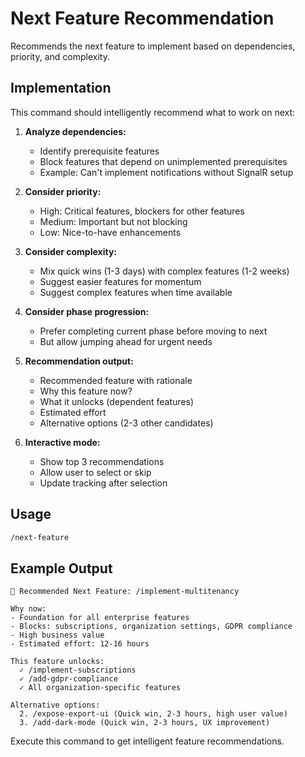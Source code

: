 # Next Feature Recommendation

Recommends the next feature to implement based on dependencies, priority, and complexity.

## Implementation

This command should intelligently recommend what to work on next:

1. **Analyze dependencies:**
   - Identify prerequisite features
   - Block features that depend on unimplemented prerequisites
   - Example: Can't implement notifications without SignalR setup

2. **Consider priority:**
   - High: Critical features, blockers for other features
   - Medium: Important but not blocking
   - Low: Nice-to-have enhancements

3. **Consider complexity:**
   - Mix quick wins (1-3 days) with complex features (1-2 weeks)
   - Suggest easier features for momentum
   - Suggest complex features when time available

4. **Consider phase progression:**
   - Prefer completing current phase before moving to next
   - But allow jumping ahead for urgent needs

5. **Recommendation output:**
   - Recommended feature with rationale
   - Why this feature now?
   - What it unlocks (dependent features)
   - Estimated effort
   - Alternative options (2-3 other candidates)

6. **Interactive mode:**
   - Show top 3 recommendations
   - Allow user to select or skip
   - Update tracking after selection

## Usage
```bash
/next-feature
```

## Example Output
```
🎯 Recommended Next Feature: /implement-multitenancy

Why now:
- Foundation for all enterprise features
- Blocks: subscriptions, organization settings, GDPR compliance
- High business value
- Estimated effort: 12-16 hours

This feature unlocks:
  ✓ /implement-subscriptions
  ✓ /add-gdpr-compliance
  ✓ All organization-specific features

Alternative options:
  2. /expose-export-ui (Quick win, 2-3 hours, high user value)
  3. /add-dark-mode (Quick win, 2-3 hours, UX improvement)
```

Execute this command to get intelligent feature recommendations.
